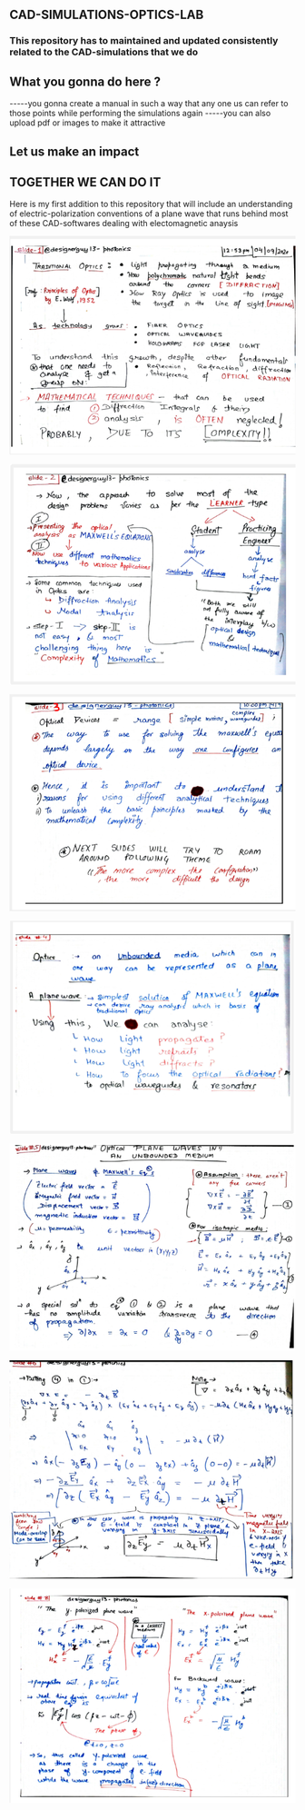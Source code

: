 ## CAD-SIMULATIONS-OPTICS-LAB
### This repository has to maintained and updated consistently related to the CAD-simulations that we do

## What you gonna do here ?
-----you gonna create a manual in such a way that any one us can refer to those points while performing the simulations again
-----you can also upload pdf or images to make it attractive
## Let us make an impact
## TOGETHER WE CAN DO IT

Here is my first addition to this repository that will include an understanding of electric-polarization conventions of a plane wave that runs behind most of these CAD-softwares dealing with electomagnetic anaysis

![alt text](https://github.com/NANOPHOTONIC-RESEARCH-SOCIETY-AT-PEC/CAD-SIMULATIONS-OPTICS-LAB/blob/master/1.PNG?raw=true)

![alt text](https://github.com/NANOPHOTONIC-RESEARCH-SOCIETY-AT-PEC/CAD-SIMULATIONS-OPTICS-LAB/blob/master/2.PNG?raw=true)

![alt text](https://github.com/NANOPHOTONIC-RESEARCH-SOCIETY-AT-PEC/CAD-SIMULATIONS-OPTICS-LAB/blob/master/3.PNG?raw=true)

![alt text](https://github.com/NANOPHOTONIC-RESEARCH-SOCIETY-AT-PEC/CAD-SIMULATIONS-OPTICS-LAB/blob/master/4.PNG?raw=true)

![alt text](https://github.com/NANOPHOTONIC-RESEARCH-SOCIETY-AT-PEC/CAD-SIMULATIONS-OPTICS-LAB/blob/master/5.PNG?raw=true)

![alt text](https://github.com/NANOPHOTONIC-RESEARCH-SOCIETY-AT-PEC/CAD-SIMULATIONS-OPTICS-LAB/blob/master/6.PNG?raw=true)

![alt text](https://github.com/NANOPHOTONIC-RESEARCH-SOCIETY-AT-PEC/CAD-SIMULATIONS-OPTICS-LAB/blob/master/8.PNG?raw=true)
